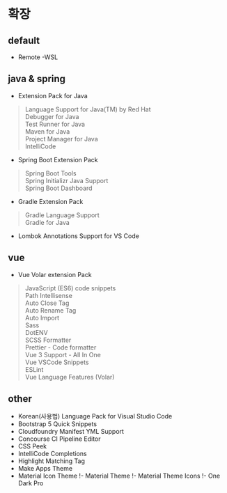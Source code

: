 # 확장
## default
- Remote -WSL

## java & spring
- Extension Pack for Java
> Language Support for Java(TM) by Red Hat  
> Debugger for Java  
> Test Runner for Java  
> Maven for Java  
> Project Manager for Java  
> IntelliCode  

- Spring Boot Extension Pack
> Spring Boot Tools  
> Spring Initializr Java Support  
> Spring Boot Dashboard  

- Gradle Extension Pack
> Gradle Language Support  
> Gradle for Java  

- Lombok Annotations Support for VS Code

## vue
- Vue Volar extension Pack
> JavaScript (ES6) code snippets  
> Path Intellisense  
> Auto Close Tag  
> Auto Rename Tag  
> Auto Import  
> Sass  
> DotENV  
> SCSS Formatter  
> Prettier - Code formatter  
> Vue 3 Support - All In One  
> Vue VSCode Snippets  
> ESLint  
> Vue Language Features (Volar)  

## other
- Korean(사용법) Language Pack for Visual Studio Code
- Bootstrap 5 Quick Snippets
- Cloudfoundry Manifest YML Support
- Concourse CI Pipeline Editor
- CSS Peek
- IntelliCode Completions
- Highlight Matching Tag
- Make Apps Theme
- Material Icon Theme
!- Material Theme
!- Material Theme Icons
!- One Dark Pro

